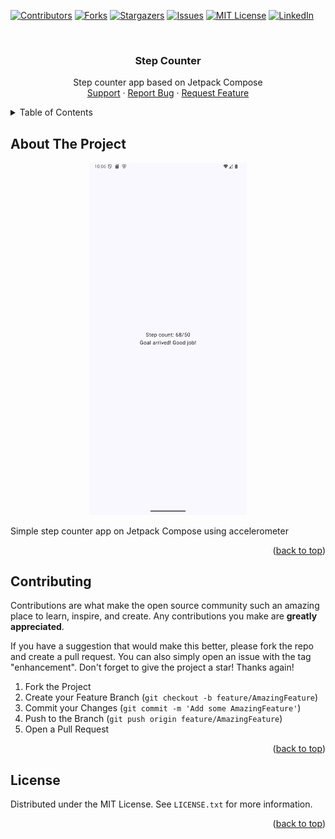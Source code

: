 <!-- Suppress IDEA Warnings -->
<!--suppress ALL -->

<a name="readme-top"></a>

[![Contributors][contributors-shield]][contributors-url]
[![Forks][forks-shield]][forks-url]
[![Stargazers][stars-shield]][stars-url]
[![Issues][issues-shield]][issues-url]
[![MIT License][license-shield]][license-url]
[![LinkedIn][linkedin-shield]][linkedin-url]

<br />
<div align="center">

<h3 align="center">Step Counter</h3>

  <p align="center">
    Step counter app based on Jetpack Compose
    <br />
    <a href="https://github.com/syorito-hatsuki/step-counter/issues">Support</a>
    ·
    <a href="https://github.com/syorito-hatsuki/step-counter/issues">Report Bug</a>
    ·
    <a href="https://github.com/syorito-hatsuki/step-counter/issues">Request Feature</a>
  </p>
</div>

<details>
  <summary>Table of Contents</summary>
  <ol>
    <li><a href="#about-the-project">About The Project</a></li>
    <li><a href="#contributing">Contributing</a></li>
    <li><a href="#license">License</a></li>
  </ol>
</details>

## About The Project

<center>
    <img src="./assets/demo.png" style="width: 50%"></img>
</center>

Simple step counter app on Jetpack Compose using accelerometer

<p align="right">(<a href="#readme-top">back to top</a>)</p>

## Contributing

Contributions are what make the open source community such an amazing place to learn, inspire, and create. Any
contributions you make are **greatly appreciated**.

If you have a suggestion that would make this better, please fork the repo and create a pull request. You can also
simply open an issue with the tag "enhancement".
Don't forget to give the project a star! Thanks again!

1. Fork the Project
2. Create your Feature Branch (`git checkout -b feature/AmazingFeature`)
3. Commit your Changes (`git commit -m 'Add some AmazingFeature'`)
4. Push to the Branch (`git push origin feature/AmazingFeature`)
5. Open a Pull Request

<p align="right">(<a href="#readme-top">back to top</a>)</p>

## License

Distributed under the MIT License. See `LICENSE.txt` for more information.

<p align="right">(<a href="#readme-top">back to top</a>)</p>

[contributors-shield]: https://img.shields.io/github/contributors/syorito-hatsuki/step-counter.svg?style=for-the-badge

[contributors-url]: https://github.com/syorito-hatsuki/step-counter/graphs/contributors

[forks-shield]: https://img.shields.io/github/forks/syorito-hatsuki/step-counter.svg?style=for-the-badge

[forks-url]: https://github.com/syorito-hatsuki/step-counter/network/members

[stars-shield]: https://img.shields.io/github/stars/syorito-hatsuki/step-counter.svg?style=for-the-badge

[stars-url]: https://github.com/syorito-hatsuki/step-counter/stargazers

[issues-shield]: https://img.shields.io/github/issues/syorito-hatsuki/step-counter.svg?style=for-the-badge

[issues-url]: https://github.com/syorito-hatsuki/step-counter/issues

[license-shield]: https://img.shields.io/github/license/syorito-hatsuki/step-counter.svg?style=for-the-badge

[license-url]: https://github.com/syorito-hatsuki/step-counter/blob/master/LICENSE.txt

[linkedin-shield]: https://img.shields.io/badge/-LinkedIn-black.svg?style=for-the-badge&logo=linkedin&colorB=555

[linkedin-url]: https://linkedin.com/in/kit-lehto